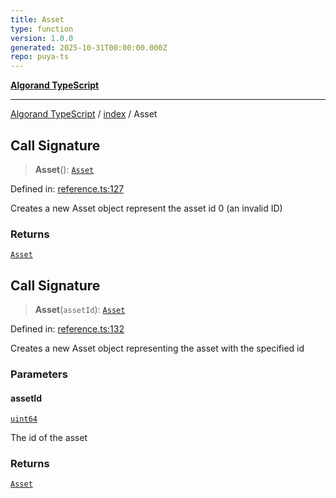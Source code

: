 ```yaml
---
title: Asset
type: function
version: 1.0.0
generated: 2025-10-31T00:00:00.000Z
repo: puya-ts
---
```


[**Algorand TypeScript**](/reference/algorand-typescript/api/readme/)

---

[Algorand TypeScript](docs/_md/modules) / [index](docs/_md/index/README) / Asset

## Call Signature

> **Asset**(): [`Asset`](/reference/algorand-typescript/api/index/type-aliases/asset/)

Defined in: [reference.ts:127](https://github.com/algorandfoundation/puya-ts/blob/main/packages/algo-ts/src/reference.ts#L127)

Creates a new Asset object represent the asset id 0 (an invalid ID)

### Returns

[`Asset`](/reference/algorand-typescript/api/index/type-aliases/asset/)

## Call Signature

> **Asset**(`assetId`): [`Asset`](/reference/algorand-typescript/api/index/type-aliases/asset/)

Defined in: [reference.ts:132](https://github.com/algorandfoundation/puya-ts/blob/main/packages/algo-ts/src/reference.ts#L132)

Creates a new Asset object representing the asset with the specified id

### Parameters

#### assetId

[`uint64`](/reference/algorand-typescript/api/index/type-aliases/uint64/)

The id of the asset

### Returns

[`Asset`](/reference/algorand-typescript/api/index/type-aliases/asset/)
